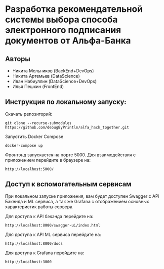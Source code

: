 # Разработка рекомендательной системы выбора способа электронного подписания документов от Альфа-Банка

## Авторы
- Никита Мельников (BackEnd+DevOps)
- Никита Артемьев (DataScience)
- Иван Набиуллин (DataScience+DevOps)
- Илья Пешкин (FrontEnd)

## Инструкция по локальному запуску:
Скачать репозиторий:
```
git clone --recurse-submodules https://github.com/debugByPrintln/alfa_hack_together.git
```
Запустить Docker Compose
```
docker-compose up
```
Фронтэнд запускается на порте 5000.
Для взаимодействия с приложением перейдите в браузере на:
```
http://localhost:5000/
```

## Доступ к вспомогательным сервисам
При локальном запуске приложения, вам будет доступен Swagger с API Бэкенда и ML сервиса, а так же Grafana c отображением основных характеристик работы сервера.

Для доступа к API бэкэнда перейдите на:
```
http://localhost:8080/swagger-ui/index.html
```

Для доступа к API ML сервиса перейдите на:
```
http://localhost:8000/docs
```

Для доступа к Grafana перейдите на:
```
http://localhost:3000
```
